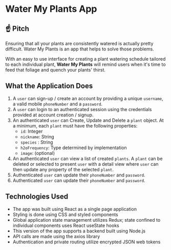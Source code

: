 # Water My Plants App

## ☝️ **Pitch**

Ensuring that all your plants are consistently watered is actually pretty difficult. Water My Plants is an app that helps to solve those problems. 

With an easy to use interface for creating a plant watering schedule tailored to each individual plant, **Water My Plants** will remind users when it's time to feed that foliage and quench your plants' thirst.

## What the Application Does

1. A `user` can sign-up / create an account by providing a unique `username`, a valid mobile `phoneNumber` and a `password`. 
2. A `user` can login to an authenticated session using the credentials provided at account creation / signup.
3. An authenticated `user` can Create, Update and Delete a `plant` object. At a minimum, each `plant` must have the following properties: 
    - `id`: Integer
    - `nickname`: String
    - `species` : String
    - `h2oFrequency`: Type determined by implementation
    - `image`: (optional)
4. An authenticated `user` can view a list of created `plants`.  A `plant` can be deleted or selected to present `user` with a detail view where `user` can then update any property of the selected `plant`. 
5. Authenticated `user` can update their `phoneNumber` and `password`.
6. Authenticated `user` can update their `phoneNumber` and `password`.


## Technologies Used

- The app was built using React as a single page application
- Styling is done using CSS and styled components
- Global application state management utilizes Redux; state confined to individual components uses React useState hooks
- This version of the app supports a backend built using Node.js
- API calls are made using the axios library
- Authentication and private routing utilize encrypted JSON web tokens
